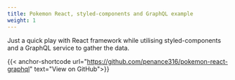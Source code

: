 ```yaml
---
title: Pokemon React, styled-components and GraphQL example
weight: 1
---
```


Just a quick play with React framework while utilising styled-components and a GraphQL service to gather the data.

{{< anchor-shortcode url="https://github.com/penance316/pokemon-react-graphql" text="View on GitHub">}}
